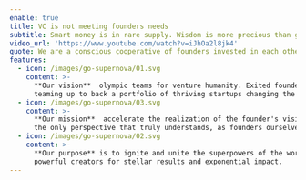 ```yaml
---
enable: true
title: VC is not meeting founders needs
subtitle: Smart money is in rare supply. Wisdom is more precious than gold.
video_url: 'https://www.youtube.com/watch?v=iJhOa2l8jk4'
quote: We are a conscious cooperative of founders invested in each other’s success
features:
  - icon: /images/go-supernova/01.svg
    content: >-
      **Our vision**  olympic teams for venture humanity. Exited founders
      teaming up to back a portfolio of thriving startups changing the world.
  - icon: /images/go-supernova/03.svg
    content: >-
      **Our mission**  accelerate the realization of the founder's vision – from
      the only perspective that truly understands, as founders ourselves.
  - icon: /images/go-supernova/02.svg
    content: >-
      **Our purpose** is to ignite and unite the superpowers of the world's most
      powerful creators for stellar results and exponential impact.
---
```


